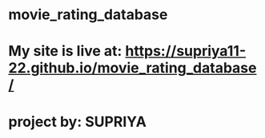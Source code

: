 # movie_rating_database
# My site is live at:  https://supriya11-22.github.io/movie_rating_database/
# project by: SUPRIYA
